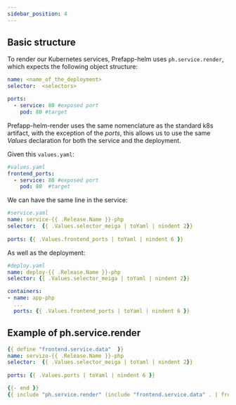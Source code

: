 ```yaml
---
sidebar_position: 4
---
```


## Basic structure
To render our Kubernetes services, Prefapp-helm uses `ph.service.render`, which expects the following object structure:

```yaml
name: <name_of_the_deployment>
selector:  <selectors>

ports: 
  - service: 80 #exposed port
    pod: 80 #target
```

Prefapp-helm-render uses the same nomenclature as the standard k8s artifact, with the exception of the *ports*, this allows us to use the same *Values* declaration for both the service and the deployment. 

Given this `values.yaml`:
```yaml
#values.yaml
frontend_ports:
  - service: 80 #exposed port
    pod: 80  #target
```

We can have the same line in the service:
```yaml
#service.yaml
name: service-{{ .Release.Name }}-php
selector:  {{ .Values.selector_meiga | toYaml | nindent 2}}
  
ports: {{ .Values.frontend_ports | toYaml | nindent 6 }}
```

As well as the deployment:
```yaml
#deploy.yaml
name: deploy-{{ .Release.Name }}-php
selector: {{ .Values.selector_meiga | toYaml | nindent 2}}

containers:
- name: app-php
  ...
  ports: {{ .Values.frontend_ports | toYaml | nindent 6 }}
```


## Example of ph.service.render
```yaml
{{ define "frontend.service.data"  }}
name: servizo-{{ .Release.Name }}-php
selector:  {{ .Values.selector_meiga | toYaml | nindent 2}}
  
ports: {{ .Values.ports | toYaml | nindent 6 }}

{{- end }}
{{ include "ph.service.render" (include "frontend.service.data" . | fromYaml )  }}
```

